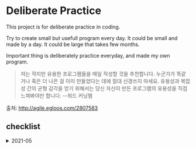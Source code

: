 # Deliberate Practice


This project is for deliberate practice in coding.

Try to create small but usefull program every day. It could be small and made by a day. It could be large that takes few months.

Important thing is deliberately practice everyday, and made my own program.


> 저는 작지만 유용한 프로그램들을 매일 작성할 것을 추천합니다. 누군가가 똑같거나 혹은 더 나은 걸 이미 만들었다는 데에 절대 신경쓰지 마세요. 유용성과 복잡성 간의 균형 감각을 얻기 위해서는 당신 자신이 만든 프로그램의 유용성을 직접 느껴봐야만 합니다. --워드 커닝햄

출처: http://agile.egloos.com/2807583


## checklist




<details>
  <summary>2021-05</summary>
  
- [x] 2021.05.05: [python: chai calculater](./python/chai_calculator/)
- [x] 2021.05.06: start study review project
- [ ] 2021.05.07:
- [x] 2021.05.08: union-set data structure, study-review project
- [x] 2021.05.09: shell script, study-review project
- [ ] 2021.05.10: 
- [ ] 2021.05.11:
- [x] 2021.05.12: study-review project (get_env_data_as_dict with test)
- [ ] 2021.05.13:
- [x] 2021.05.14: [python: study-review project](./python/study_review/)
- [ ] 2021.05.15:
- [ ] 2021.05.16:
- [x] 2021.05.17: [python (exercises4programmers ch01): Basic tip-calculator](./exercises4programmers/ch01/python/)
- [x] 2021.05.18: [python (exercises4programmers ch01): Refactor tip-calculator](./exercises4programmers/ch01/python/)
- [x] 2021.05.19: [nand2tetris: 06. assembler - parser](https://github.com/bartkim0426/nand2tetris/blob/master/projects/06/assembler-python/parser.py)
- [x] 2021.05.20: nand2tetris: 06. assembler - translator (ing)
- [x] 2021.05.21: nand2tetris: 06. assembler - reader
- [x] 2021.05.22: nand2tetris: 06. assembler - assembler (ing)
- [x] 2021.05.23: shell script: read_menu
- [ ] 2021.05.24:
- [ ] 2021.05.25:
- [x] 2021.05.26: toyproject (dailycat)
- [ ] 2021.05.27:
- [x] 2021.05.28: python argparser, nand2tetris: 06. assembler - assembler (ing)
- [ ] 2021.05.29:
- [x] 2021.05.30: shell scripts (loop)
- [x] 2021.05.31: nand2tetris: 06. assembler - basic assembler
</details>

